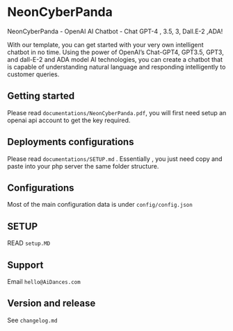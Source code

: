 

# NeonCyberPanda
  NeonCyberPanda -  OpenAI AI Chatbot - Chat GPT-4 , 3.5, 3, Dall.E-2 ,ADA!

 
With our template, you can get started with your very own intelligent chatbot in no time. Using the power of OpenAI’s Chat-GPT4, GPT3.5, GPT3, and dall-E-2 and ADA model AI technologies, you can create a chatbot that is capable of understanding natural language and responding intelligently to customer queries.


## Getting started
Please read `documentations/NeonCyberPanda.pdf`, you will first need setup an openai api account to get the key required.

 ## Deployments configurations
Please read `documentations/SETUP.md` . Essentially , you just need copy and paste into your php server the same folder structure.

 ## Configurations
Most of the main configuration data is under `config/config.json`

## SETUP
READ `setup.MD`

## Support
Email `hello@AiDances.com`

 


## Version and release 
See `changelog.md`
